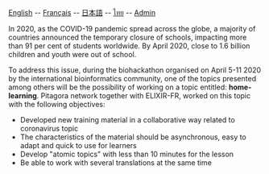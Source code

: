 [English](./en/) -- [Français](./fr/) -- [日本語](./ja/) -- [ไทย](./th/) -- [Admin](./admin.md)

In 2020, as the COVID-19 pandemic spread across the globe, a majority of countries announced the temporary closure of schools, impacting more than 91 per cent of students worldwide. By April 2020, close to 1.6 billion children and youth were out of school.

To address this issue, during the biohackathon organised on April 5-11 2020 by the international bioinformatics community, one of the topics presented among others will be the possibility of working on a topic entitled: **home-learning**. Pitagora network together with ELIXIR-FR, worked on this topic with the following objectives:

- Developed new training material in a collaborative way related to coronavirus topic
- The characteristics of the  material should be asynchronous, easy to adapt and quick to use for learners
- Develop "atomic topics" with less than 10 minutes for the lesson
- Be able to work with several translations at the same time

